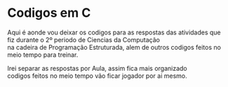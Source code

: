 # Codigos em C
Aqui é aonde vou deixar os codigos para as respostas das atividades que fiz durante o 2º periodo de Ciencias da Computação</br>
na cadeira de Programação Estruturada, alem de outros codigos feitos no meio tempo para treinar.</br> 

Irei separar as respostas por Aula, assim fica mais organizado</br>
codigos feitos no meio tempo vão ficar jogador por ai mesmo.</br>
